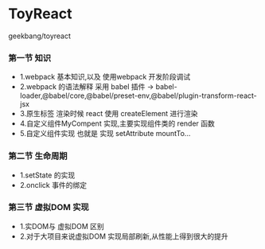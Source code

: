# ToyReact
geekbang/toyreact
### 第一节 知识
- 1.webpack 基本知识,以及 使用webpack 开发阶段调试
- 2.webpack 的语法解释 采用 babel 插件 -> babel-loader,@babel/core,@babel/preset-env,@babel/plugin-transform-react-jsx
- 3.原生标签 渲染时候 react 使用 createElement 进行渲染
- 4.自定义组件MyCompent 实现,主要实现组件类的 render 函数
- 5.自定义组件实现 也就是 实现 setAttribute mountTo...
### 第二节 生命周期
- 1.setState 的实现
- 2.onclick 事件的绑定
### 第三节 虚拟DOM 实现
- 1.实DOM与 虚拟DOM 区别
- 2.对于大项目来说虚拟DOM 实现局部刷新,从性能上得到很大的提升